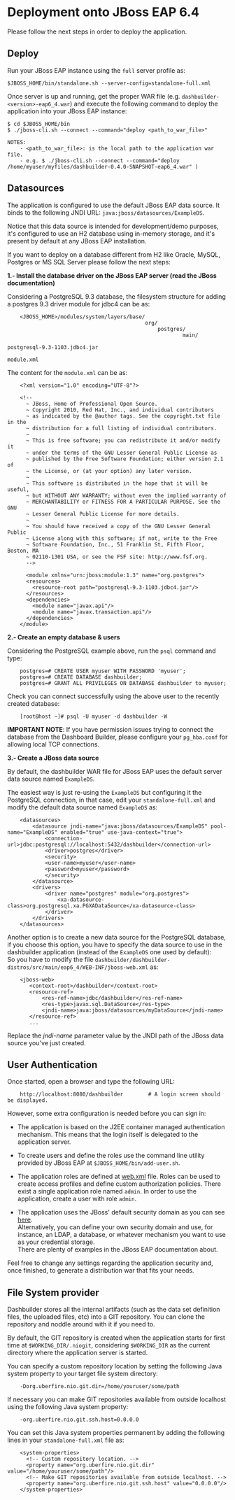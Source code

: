 Deployment onto JBoss EAP 6.4
==============================

Please follow the next steps in order to deploy the application.           

Deploy
------

Run your JBoss EAP instance using the `full` server profile as:         

    $JBOSS_HOME/bin/standalone.sh --server-config=standalone-full.xml

Once server is up and running, get the proper WAR file (e.g. `dashbuilder-<version>-eap6_4.war`) and execute the following command to deploy the application into your JBoss EAP instance:              

    $ cd $JBOSS_HOME/bin
    $ ./jboss-cli.sh --connect --command="deploy <path_to_war_file>"
    
    NOTES:
        - <path_to_war_file>: is the local path to the application war file.
        - e.g. $ ./jboss-cli.sh --connect --command="deploy /home/myuser/myfiles/dashbuilder-0.4.0-SNAPSHOT-eap6_4.war" )


Datasources
-----------

The application is configured to use the default JBoss EAP data source. It binds to the following JNDI URL: `java:jboss/datasources/ExampleDS`.                             

Notice that this data source is intended for development/demo purposes, it's configured to use an H2 database using in-memory storage,  and it's present by default at any JBoss EAP installation.               

If you want to deploy on a database different from H2 like Oracle, MySQL, Postgres or MS SQL Server please follow the next steps:               

**1.- Install the database driver on the JBoss EAP server (read the JBoss documentation)**                              

Considering a PostgreSQL 9.3 database, the filesystem structure for adding a postgres 9.3 driver module for jdbc4 can be as:                       
    
        <JBOSS_HOME>/modules/system/layers/base/
                                                org/
                                                    postgres/
                                                            main/
                                                                 postgresql-9.3-1103.jdbc4.jar
                                                                 module.xml
The content for the `module.xml` can be as:                   

        <?xml version="1.0" encoding="UTF-8"?>  
        
        <!--
          ~ JBoss, Home of Professional Open Source.  
          ~ Copyright 2010, Red Hat, Inc., and individual contributors  
          ~ as indicated by the @author tags. See the copyright.txt file in the  
          ~ distribution for a full listing of individual contributors.  
          ~  
          ~ This is free software; you can redistribute it and/or modify it  
          ~ under the terms of the GNU Lesser General Public License as  
          ~ published by the Free Software Foundation; either version 2.1 of  
          ~ the License, or (at your option) any later version.  
          ~  
          ~ This software is distributed in the hope that it will be useful,  
          ~ but WITHOUT ANY WARRANTY; without even the implied warranty of  
          ~ MERCHANTABILITY or FITNESS FOR A PARTICULAR PURPOSE. See the GNU  
          ~ Lesser General Public License for more details.  
          ~  
          ~ You should have received a copy of the GNU Lesser General Public  
          ~ License along with this software; if not, write to the Free  
          ~ Software Foundation, Inc., 51 Franklin St, Fifth Floor, Boston, MA  
          ~ 02110-1301 USA, or see the FSF site: http://www.fsf.org.  
          -->
        
          <module xmlns="urn:jboss:module:1.3" name="org.postgres">
          <resources>
        	<resource-root path="postgresql-9.3-1103.jdbc4.jar"/>
          </resources>
          <dependencies>
        	<module name="javax.api"/>
        	<module name="javax.transaction.api"/>
          </dependencies>
        </module>

**2.- Create an empty database & users**                        

Considering the PostgreSQL example above, run the `psql` command and type:                

        postgres=# CREATE USER myuser WITH PASSWORD 'myuser'; 
        postgres=# CREATE DATABASE dashbuilder;
        postgres=# GRANT ALL PRIVILEGES ON DATABASE dashbuilder to myuser;
        
Check you can connect successfully using the above user to the recently created database:                 

        [root@host ~]# psql -U myuser -d dashbuilder -W

**IMPORTANT NOTE**: If you have permission issues trying to connect the database from the Dashboard Builder, please configure your `pg_hba.conf` for allowing local TCP connections.              

**3.- Create a JBoss data source**                          

By default, the dashbuilder WAR file for JBoss EAP uses the default server data source named `ExampleDS`.              

The easiest way is just re-using the `ExampleDS` but configuring it the PostgreSQL connection, in that case, edit your `standalone-full.xml` and modify the default data source named `ExampleDS` as:                       

        <datasources>
            <datasource jndi-name="java:jboss/datasources/ExampleDS" pool-name="ExampleDS" enabled="true" use-java-context="true">
                <connection-url>jdbc:postgresql://localhost:5432/dashbuilder</connection-url>
                <driver>postgres</driver>
                <security>
                <user-name>myuser</user-name>
                <password>myuser</password>
                </security>
            </datasource>
            <drivers>
                <driver name="postgres" module="org.postgres">
                    <xa-datasource-class>org.postgresql.xa.PGXADataSource</xa-datasource-class>
                </driver>
            </drivers>
        </datasources>
  
Another option is to create a new data source for the PostgreSQL database, if you choose this option, you have to specify the data source to use in the dashbuilder application (instead of the `ExampleDS` one used by default):                      
So you have to modify the file `dashbuilder/dashbuilder-distros/src/main/eap6_4/WEB-INF/jboss-web.xml` as:

        <jboss-web>
           <context-root>/dashbuilder</context-root>
           <resource-ref>
               <res-ref-name>jdbc/dashbuilder</res-ref-name>
               <res-type>javax.sql.DataSource</res-type>
               <jndi-name>java:jboss/datasources/myDataSource</jndi-name>
           </resource-ref>
           ...

   Replace the *jndi-name* parameter value by the JNDI path of the JBoss data source you've just created.

User Authentication
--------------------------

Once started, open a browser and type the following URL:          
        
        http://localhost:8080/dashbuilder        # A login screen should be displayed.

However, some extra configuration is needed before you can sign in:               

* The application is based on the J2EE container managed authentication  mechanism.
This means that the login itself is delegated to the application server.

* To create users and define the roles use the command line utility provided by JBoss EAP at `$JBOSS_HOME/bin/add-user.sh`.                  

* The application roles are defined at [web.xml](./WEB-INF/web.xml) file.
Roles can be used to create access profiles and define custom authorization policies.
There exist a single application role named `admin`. In order to use the application, create a user with role `admin`.               

* The application uses the JBoss' default security domain as you can see [here](./WEB-INF/jboss-web.xml).                
Alternatively, you can define your own security domain and use, for instance, an LDAP, a database, or whatever mechanism you want to use as your credential storage.            
There are plenty of examples in the JBoss EAP documentation about.

Feel free to change any settings regarding the application security and, once finished, to generate a distribution war that fits your needs.          

File System provider
---------------------
Dashbuilder stores all the internal artifacts (such as the data set definition files, the uploaded files, etc) into a GIT repository. You can clone the repository and noddle around with it if you need to.                

By default, the GIT repository is created when the application starts for first time at `$WORKING_DIR/.niogit`, considering `$WORKING_DIR` as the current directory where the application server is started.            

You can specify a custom repository location by setting the following Java system property to your target file system directory:                   
 
        -Dorg.uberfire.nio.git.dir=/home/youruser/some/path
        
If necessary you can make GIT repositories available from outside localhost using the following Java system property:                 
 
        -org.uberfire.nio.git.ssh.host=0.0.0.0
        
You can set this Java system properties permanent by adding the following lines in your `standalone-full.xml` file as:                
 
        <system-properties>
          <!-- Custom repository location. -->
          <property name="org.uberfire.nio.git.dir" value="/home/youruser/some/path"/>
          <!-- Make GIT repositories available from outside localhost. -->
          <property name="org.uberfire.nio.git.ssh.host" value="0.0.0.0"/>
        </system-properties>
        
